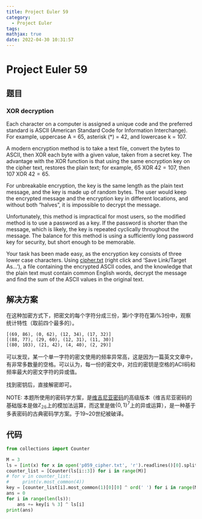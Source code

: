 ```yaml
---
title: Project Euler 59
category:
  - Project Euler
tags:
mathjax: true
date: 2022-04-30 10:31:57
---
```


<escape><!-- more --></escape>

# Project Euler 59

## 题目

### XOR decryption

Each character on a computer is assigned a unique code and the preferred standard is ASCII (American Standard Code for Information Interchange). For example, uppercase A = $65$, asterisk (*) = $42$, and lowercase k = $107$.

A modern encryption method is to take a text file, convert the bytes to ASCII, then XOR each byte with a given value, taken from a secret key. The advantage with the XOR function is that using the same encryption key on the cipher text, restores the plain text; for example, $65\ \mathrm{XOR}\ 42 = 107$, then $107\ \mathrm{XOR}\ 42 = 65$.

For unbreakable encryption, the key is the same length as the plain text message, and the key is made up of random bytes. The user would keep the encrypted message and the encryption key in different locations, and without both “halves”, it is impossible to decrypt the message.

Unfortunately, this method is impractical for most users, so the modified method is to use a password as a key. If the password is shorter than the message, which is likely, the key is repeated cyclically throughout the message. The balance for this method is using a sufficiently long password key for security, but short enough to be memorable.

Your task has been made easy, as the encryption key consists of three lower case characters. Using [cipher.txt](../resources/p059_cipher.txt) (right click and ‘Save Link/Target As…’), a file containing the encrypted ASCII codes, and the knowledge that the plain text must contain common English words, decrypt the message and find the sum of the ASCII values in the original text.

## 解决方案

在这种加密方式下，把密文的每个字符分成三份，第$i$个字符在第$i\%3$份中，观察统计特性（取前四个最多的）。

```
[(69, 86), (0, 62), (12, 34), (17, 32)]
[(88, 77), (29, 60), (12, 31), (11, 30)]
[(80, 103), (21, 42), (4, 40), (2, 29)]
```

可以发现，某一个单一字符的密文使用的频率异常高，这是因为一篇英文文章中，有非常多数量的空格。可以认为，每一份的密文中，对应的密钥是空格的ACII码和频率最大的密文字符的异或值。

找到密钥后，直接解密即可。

NOTE: 本题所使用的密码学方案，是[维吉尼亚密码](https://en.wikipedia.org/wiki/Vigen%C3%A8re_cipher)的高级版本（维吉尼亚密码的基础版本是做$\mathbb{Z_{26}}$上的模加法运算，而这里是做$\{0,1\}^7$上的异或运算），是一种基于多表密码的古典密码学方案。于19~20世纪被破译。

## 代码

```py
from collections import Counter

M = 3
ls = [int(x) for x in open('p059_cipher.txt', 'r').readlines()[0].split(',')]
counter_list = [Counter(ls[i::3]) for i in range(M)]
# for v in counter_list:
#     print(v.most_common(4))
key = [counter_list[i].most_common(1)[0][0] ^ ord(' ') for i in range(M)]
ans = 0
for i in range(len(ls)):
    ans += key[i % 3] ^ ls[i]
print(ans)
```
